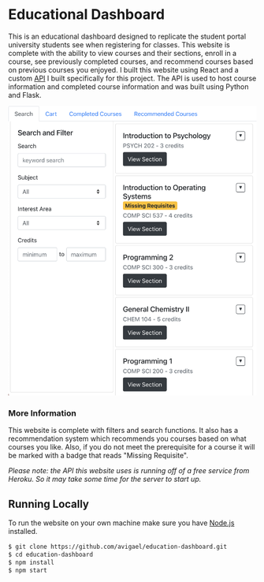 # Educational Dashboard

This is an educational dashboard designed to replicate the student portal university students see when registering for classes. This website is complete with the ability to view courses and their sections, enroll in a course, see previously completed courses, and recommend courses based on previous courses you enjoyed. I built this website using React and a custom [API](https://github.com/avigael/test-course-api "API") I built specifically for this project. The API is used to host course information and completed course information and was built using Python and Flask.

[![Screenshot](https://raw.githubusercontent.com/avigael/education-dashboard/main/screenshot.png "Website")](https://avigael.github.io/education-dashboard/ "Website")

### More Information

This website is complete with filters and search functions. It also has a recommendation system which recommends you courses based on what courses you like. Also, if you do not meet the prerequisite for a course it will be marked with a badge that reads "Missing Requisite".

*Please note: the API this website uses is running off of a free service from Heroku. So it may take some time for the server to start up.*

## Running Locally

To run the website on your own machine make sure you have [Node.js](https://nodejs.org/en/ "Node.js") installed.
```
$ git clone https://github.com/avigael/education-dashboard.git
$ cd education-dashboard
$ npm install
$ npm start
```
